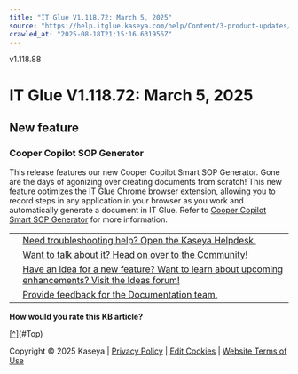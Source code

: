 ```yaml
---
title: "IT Glue V1.118.72: March 5, 2025"
source: "https://help.itglue.kaseya.com/help/Content/3-product-updates/it-glue-release-notes/V1.118.72-2025-03-05.htm"
crawled_at: "2025-08-18T21:15:16.631956Z"
---
```


v1.118.88

# IT Glue V1.118.72: March 5, 2025

## New feature

### Cooper Copilot SOP Generator

This release features our new Cooper Copilot Smart SOP Generator. Gone are the days of agonizing over creating documents from scratch! This new feature optimizes the IT Glue Chrome browser extension, allowing you to record steps in any application in your browser as you work and automatically generate a document in IT Glue. Refer to [Cooper Copilot Smart SOP Generator](../../2-using/documentation-guide/sop-generator.htm) for more information.

|  |  |
| --- | --- |
|  | [Need troubleshooting help? Open the Kaseya Helpdesk.](https://helpdesk.kaseya.com/) |
|  | [Want to talk about it? Head on over to the Community!](https://community.kaseya.com/it-operations) |
|  | [Have an idea for a new feature? Want to learn about upcoming enhancements? Visit the Ideas forum!](https://community.kaseya.com/ideas/categories/ITGlue-ideas-portal) |
|  | [Provide feedback for the Documentation team.](javascript:(function()%7BSendLinkByMail()%3B%7D)()%3B) |

**How would you rate this KB article?**

[[^](#Top)](#Top)

Copyright © 2025 Kaseya | [Privacy Policy](https://www.kaseya.com/legal/kaseya-privacy-statement/) | [Edit Cookies](#) | [Website Terms of Use](https://www.kaseya.com/legal/website-terms-of-use/)
